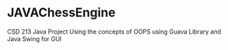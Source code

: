 # JAVAChessEngine #
CSD 213 Java Project
Using the concepts of OOPS using Guava Library and Java Swing for GUI

